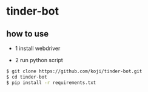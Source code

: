 # tinder-bot

## how to use
* 1 install webdriver

* 2 run python script
```zsh
$ git clone https://github.com/koji/tinder-bot.git
$ cd tinder-bot
$ pip install -r requirements.txt
```
